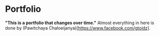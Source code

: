 # Portfolio
**"This is a portfolio that changes over time."**
Almost everything in here is done by (Pawitchaya Chaloeijanya)[https://www.facebook.com/gtoidz].